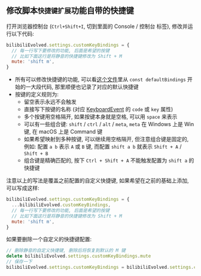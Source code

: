 ## 修改脚本`快捷键扩展`功能自带的快捷键

打开浏览器控制台 (`Ctrl+Shift+I`, 切到里面的 Console / 控制台 标签), 修改并运行以下代码:
```js
bilibiliEvolved.settings.customKeyBindings = {
  // 每一行写下要修改的功能, 后面是希望的按键
  // 比如下面这行是将静音的快捷键修改为 Shift + M
  mute: 'shift m',
}
```

- 所有可以修改快捷键的功能, 可以看[这个文件](./keymap.ts)里从 `const defaultBindings` 开始的一大段代码, 那里顺便也记录了对应的默认快捷键
- 按键的定义规则为:
  - 留空表示永远不会触发
  - 直接写下按键的名称 (对应 [KeyboardEvent](https://developer.mozilla.org/en-US/docs/Web/API/KeyboardEvent#Properties) 的 `code` 或 `key` 属性)
  - 多个按键用空格隔开, 如果按键本身就是空格, 可以用 `space` 来表示
  - 可以有一些组合键: `shift` / `ctrl` / `alt` / `meta`, `meta` 在 Windows 上是 Win 键, 在 macOS 上是 Command 键
  - 如果希望映射到多种按键, 可以继续用空格隔开, 但注意组合键是固定的, 例如: 配置 `a b` 表示 `A` 或 `B` 键, 而配置 `shift a b` 就表示 `Shift + A` / `Shift + B`
  - 组合键是精确匹配的, 按下 `Ctrl + Shift + A` 不能触发配置为 `shift a` 的快捷键

注意以上的写法是覆盖之前配置的自定义快捷键, 如果希望在之前的基础上添加, 可以写成这样:
```js
bilibiliEvolved.settings.customKeyBindings = {
  ...bilibiliEvolved.customKeyBindings,
  // 每一行写下要修改的功能, 后面是希望的按键
  // 比如下面这行是将静音的快捷键修改为 Shift + M
  mute: 'shift m',
}
```
如果要删除一个自定义的快捷键配置:
```js
// 删除静音的自定义快捷键, 删除后将恢复到默认的 M 键
delete bilibiliEvolved.settings.customKeyBindings.mute
// 保存一下
bilibiliEvolved.settings.customKeyBindings = bilibiliEvolved.settings.customKeyBindings
```
